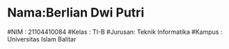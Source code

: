 # Nama:Berlian Dwi Putri
#NIM : 21104410084
#Kelas : TI-B
#Jurusan: Teknik Informatika
#Kampus : Universitas Islam Balitar
